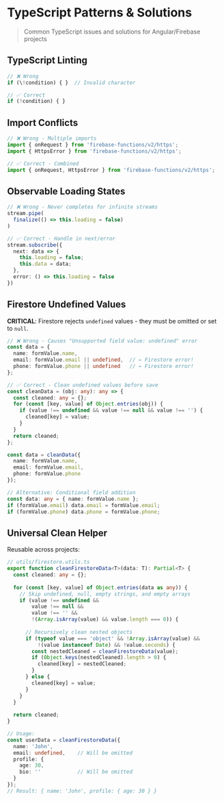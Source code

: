 # TypeScript Patterns & Solutions

> Common TypeScript issues and solutions for Angular/Firebase projects

## TypeScript Linting

```typescript
// ❌ Wrong
if (\!condition) { }  // Invalid character

// ✅ Correct
if (!condition) { }
```

## Import Conflicts

```typescript
// ❌ Wrong - Multiple imports
import { onRequest } from 'firebase-functions/v2/https';
import { HttpsError } from 'firebase-functions/v2/https';

// ✅ Correct - Combined
import { onRequest, HttpsError } from 'firebase-functions/v2/https';
```

## Observable Loading States

```typescript
// ❌ Wrong - Never completes for infinite streams
stream.pipe(
  finalize(() => this.loading = false)
)

// ✅ Correct - Handle in next/error
stream.subscribe({
  next: data => {
    this.loading = false;
    this.data = data;
  },
  error: () => this.loading = false
})
```

## Firestore Undefined Values

**CRITICAL**: Firestore rejects `undefined` values - they must be omitted or set to `null`.

```typescript
// ❌ Wrong - Causes "Unsupported field value: undefined" error
const data = {
  name: formValue.name,
  email: formValue.email || undefined,  // ← Firestore error!
  phone: formValue.phone || undefined   // ← Firestore error!
};

// ✅ Correct - Clean undefined values before save
const cleanData = (obj: any): any => {
  const cleaned: any = {};
  for (const [key, value] of Object.entries(obj)) {
    if (value !== undefined && value !== null && value !== '') {
      cleaned[key] = value;
    }
  }
  return cleaned;
};

const data = cleanData({
  name: formValue.name,
  email: formValue.email,
  phone: formValue.phone
});

// Alternative: Conditional field addition
const data: any = { name: formValue.name };
if (formValue.email) data.email = formValue.email;
if (formValue.phone) data.phone = formValue.phone;
```

## Universal Clean Helper

Reusable across projects:

```typescript
// utils/firestore.utils.ts
export function cleanFirestoreData<T>(data: T): Partial<T> {
  const cleaned: any = {};
  
  for (const [key, value] of Object.entries(data as any)) {
    // Skip undefined, null, empty strings, and empty arrays
    if (value !== undefined && 
        value !== null && 
        value !== '' && 
        !(Array.isArray(value) && value.length === 0)) {
      
      // Recursively clean nested objects
      if (typeof value === 'object' && !Array.isArray(value) && 
          !(value instanceof Date) && !value.seconds) {
        const nestedCleaned = cleanFirestoreData(value);
        if (Object.keys(nestedCleaned).length > 0) {
          cleaned[key] = nestedCleaned;
        }
      } else {
        cleaned[key] = value;
      }
    }
  }
  
  return cleaned;
}

// Usage:
const userData = cleanFirestoreData({
  name: 'John',
  email: undefined,    // Will be omitted
  profile: {
    age: 30,
    bio: ''            // Will be omitted
  }
});
// Result: { name: 'John', profile: { age: 30 } }
```
